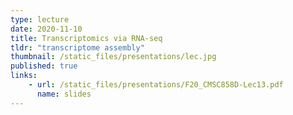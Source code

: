 ```yaml
---
type: lecture
date: 2020-11-10
title: Transcriptomics via RNA-seq
tldr: "transcriptome assembly"
thumbnail: /static_files/presentations/lec.jpg
published: true
links: 
    - url: /static_files/presentations/F20_CMSC858D-Lec13.pdf
      name: slides
---
```

